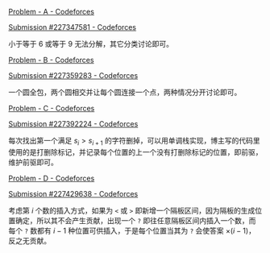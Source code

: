 [Problem - A - Codeforces](https://codeforces.com/contest/1886/problem/A)

[Submission #227347581 - Codeforces](https://codeforces.com/contest/1886/submission/227347581)

小于等于 $6$ 或等于 $9$ 无法分解，其它分类讨论即可。

[Problem - B - Codeforces](https://codeforces.com/contest/1886/problem/B)

[Submission #227359283 - Codeforces](https://codeforces.com/contest/1886/submission/227359283)

一个圆全包，两个圆相交并让每个圆连接一个点，两种情况分开讨论即可。

[Problem - C - Codeforces](https://codeforces.com/contest/1886/problem/C)

[Submission #227392224 - Codeforces](https://codeforces.com/contest/1886/submission/227392224)

每次找出第一个满足 $s_i > s_{i + 1}$ 的字符删掉，可以用单调栈实现，博主写的代码里使用的是打删除标记，并记录每个位置的上一个没有打删除标记的位置，即前驱，维护前驱即可。

[Problem - D - Codeforces](https://codeforces.com/contest/1886/problem/D)

[Submission #227429638 - Codeforces](https://codeforces.com/contest/1886/submission/227429638)

考虑第 $i$ 个数的插入方式，如果为 `<` 或 `>` 即新增一个隔板区间，因为隔板的生成位置确定，所以其不会产生贡献，出现一个 `?` 即往任意隔板区间内插入一个数，而每个 `?` 数都有 $i - 1$ 种位置可供插入，于是每个位置当其为 `?` 会使答案 $\times (i - 1)$，反之无贡献。